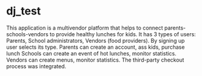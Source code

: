 # dj_test
This application is a multivendor platform that helps to connect parents-schools-vendors to provide healthy lunches for kids.
It has 3 types of users: Parents, School administrators, Vendors (food providers). By signing up user selects its type. 
Parents can create an account, ass kids, purchase lunch
Schools can create an event of hot lunches, monitor statistics.
Vendors can create menus, monitor statistics.
The third-party checkout process was integrated.
